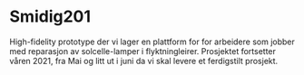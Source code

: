 # Smidig201

High-fidelity prototype der vi lager en plattform for for arbeidere som jobber med reparasjon av solcelle-lamper i flyktningleirer. Prosjektet fortsetter våren 2021, fra Mai og litt ut i juni da vi skal levere et ferdigstilt prosjekt. 


